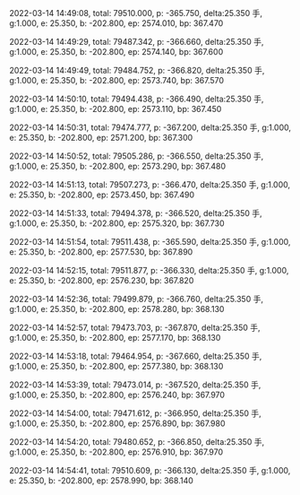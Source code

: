 2022-03-14 14:49:08, total: 79510.000, p: -365.750, delta:25.350 手, g:1.000, e: 25.350, b: -202.800, ep: 2574.010, bp: 367.470

2022-03-14 14:49:29, total: 79487.342, p: -366.660, delta:25.350 手, g:1.000, e: 25.350, b: -202.800, ep: 2574.140, bp: 367.600

2022-03-14 14:49:49, total: 79484.752, p: -366.820, delta:25.350 手, g:1.000, e: 25.350, b: -202.800, ep: 2573.740, bp: 367.570

2022-03-14 14:50:10, total: 79494.438, p: -366.490, delta:25.350 手, g:1.000, e: 25.350, b: -202.800, ep: 2573.110, bp: 367.450

2022-03-14 14:50:31, total: 79474.777, p: -367.200, delta:25.350 手, g:1.000, e: 25.350, b: -202.800, ep: 2571.200, bp: 367.300

2022-03-14 14:50:52, total: 79505.286, p: -366.550, delta:25.350 手, g:1.000, e: 25.350, b: -202.800, ep: 2573.290, bp: 367.480

2022-03-14 14:51:13, total: 79507.273, p: -366.470, delta:25.350 手, g:1.000, e: 25.350, b: -202.800, ep: 2573.450, bp: 367.490

2022-03-14 14:51:33, total: 79494.378, p: -366.520, delta:25.350 手, g:1.000, e: 25.350, b: -202.800, ep: 2575.320, bp: 367.730

2022-03-14 14:51:54, total: 79511.438, p: -365.590, delta:25.350 手, g:1.000, e: 25.350, b: -202.800, ep: 2577.530, bp: 367.890

2022-03-14 14:52:15, total: 79511.877, p: -366.330, delta:25.350 手, g:1.000, e: 25.350, b: -202.800, ep: 2576.230, bp: 367.820

2022-03-14 14:52:36, total: 79499.879, p: -366.760, delta:25.350 手, g:1.000, e: 25.350, b: -202.800, ep: 2578.280, bp: 368.130

2022-03-14 14:52:57, total: 79473.703, p: -367.870, delta:25.350 手, g:1.000, e: 25.350, b: -202.800, ep: 2577.170, bp: 368.130

2022-03-14 14:53:18, total: 79464.954, p: -367.660, delta:25.350 手, g:1.000, e: 25.350, b: -202.800, ep: 2577.380, bp: 368.130

2022-03-14 14:53:39, total: 79473.014, p: -367.520, delta:25.350 手, g:1.000, e: 25.350, b: -202.800, ep: 2576.240, bp: 367.970

2022-03-14 14:54:00, total: 79471.612, p: -366.950, delta:25.350 手, g:1.000, e: 25.350, b: -202.800, ep: 2576.890, bp: 367.980

2022-03-14 14:54:20, total: 79480.652, p: -366.850, delta:25.350 手, g:1.000, e: 25.350, b: -202.800, ep: 2576.910, bp: 367.970

2022-03-14 14:54:41, total: 79510.609, p: -366.130, delta:25.350 手, g:1.000, e: 25.350, b: -202.800, ep: 2578.990, bp: 368.140